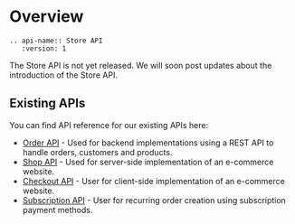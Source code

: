 # Overview

```eval_rst
.. api-name:: Store API
   :version: 1
```

The Store API is not yet released. We will soon post updates about the introduction of the Store API.

## Existing APIs

You can find API reference for our existing APIs here:

* [Order API](/reference/stable/order-api/index) - Used for backend implementations using a REST API to handle orders, customers and products.
* [Shop API](/reference/stable/shop-api/index) - Used for server-side implementation of an e-commerce website.
* [Checkout API](/reference/stable/checkout-api/index) - User for client-side implementation of an e-commerce website.
* [Subscription API](/reference/stable/subscription-api/index) - User for recurring order creation using subscription payment methods. 
